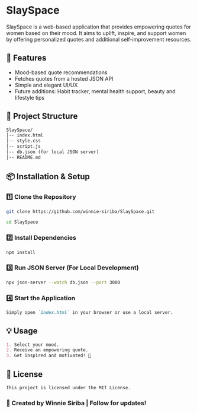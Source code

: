 # SlaySpace

SlaySpace is a web-based application that provides empowering quotes for women based on their mood. It aims to uplift, inspire, and support women by offering personalized quotes and additional self-improvement resources.

## 🚀 Features
- Mood-based quote recommendations
- Fetches quotes from a hosted JSON API
- Simple and elegant UI/UX
- Future additions: Habit tracker, mental health support, beauty and lifestyle tips

## 📂 Project Structure

```markdown
SlaySpace/
│-- index.html
│-- style.css
│-- script.js
│-- db.json (for local JSON server)
│-- README.md
```


## 📦 Installation & Setup
### 1️⃣ Clone the Repository
```sh
git clone https://github.com/winnie-siriba/SlaySpace.git

cd SlaySpace
```
### 2️⃣ Install Dependencies
```sh
npm install
```

### 3️⃣ Run JSON Server (For Local Development)
```sh
npx json-server --watch db.json --port 3000
```

### 4️⃣ Start the Application
```markdown
Simply open `index.html` in your browser or use a local server.
```

## 💡 Usage
```markdown
1. Select your mood.
2. Receive an empowering quote.
3. Get inspired and motivated! 🎉
```

## 📜 License
```markdown
This project is licensed under the MIT License.
```

### 💖 Created by Winnie Siriba | Follow for updates!